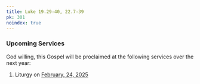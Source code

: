 ```yaml
---
title: Luke 19.29-40, 22.7-39
pk: 301
noindex: true
---
```


### Upcoming Services

God willing, this Gospel will be proclaimed at the following services over the next year:


1. Liturgy on [February, 24, 2025](https://orthocal.info/readings/gregorian/2025/02/24/)
